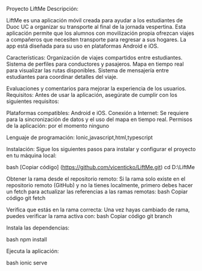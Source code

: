 Proyecto LiftMe Descripción:

LiftMe es una aplicación móvil creada para ayudar a los estudiantes de Duoc UC a organizar su transporte al final de la jornada vespertina.
Esta aplicación permite que los alumnos con movilización propia ofrezcan viajes a compañeros que necesiten transporte para regresar a sus hogares. La app está diseñada para su uso en plataformas Android e iOS.

Características: Organización de viajes compartidos entre estudiantes. Sistema de perfiles para conductores y pasajeros. Mapa en tiempo real para visualizar las rutas disponibles. Sistema de mensajería entre estudiantes para coordinar detalles del viaje.

Evaluaciones y comentarios para mejorar la experiencia de los usuarios. Requisitos: Antes de usar la aplicación, asegúrate de cumplir con los siguientes requisitos:

Plataformas compatibles: Android e iOS. Conexión a Internet: Se requiere para la sincronización de datos y el uso del mapa en tiempo real. Permisos de la aplicación: por el momento ninguno

Lenguaje de programación: Ionic,javascript,html,typescript

Instalación: Sigue los siguientes pasos para instalar y configurar el proyecto en tu máquina local:

bash [Copiar código] (https://github.com/vicenticko/LiftMe.git) cd D:\LiftMe

Obtener la rama desde el repositorio remoto: Si la rama solo existe en el repositorio remoto (GitHub) y no la tienes localmente, primero debes hacer un fetch para actualizar las referencias a las ramas remotas: bash Copiar código git fetch

Verifica que estás en la rama correcta: Una vez hayas cambiado de rama, puedes verificar la rama activa con: bash Copiar código git branch

Instala las dependencias:

bash npm install

Ejecuta la aplicación:

bash ionic serve

